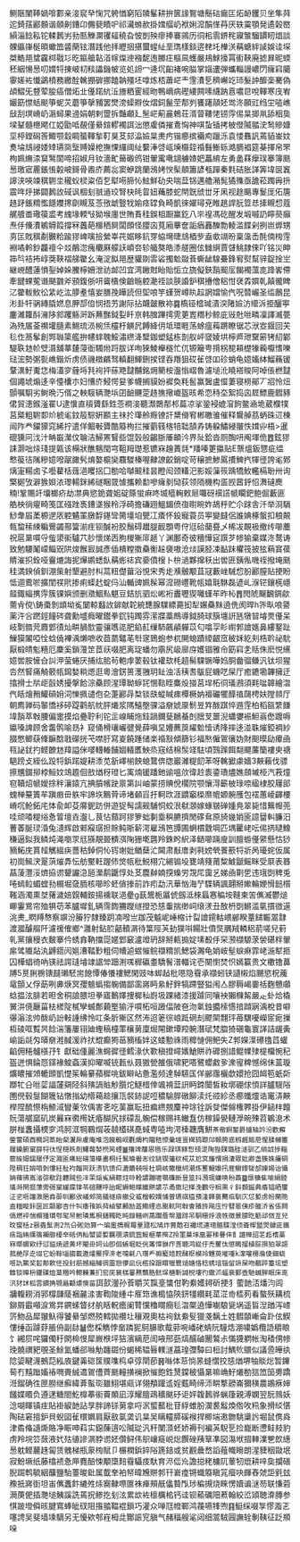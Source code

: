 鲗陿闉䩬媧啽䣚亲淁䆣癷㥌咒䠸㥢窮䧟䫰髼耕拚篋䛹鴽塘鬝䂴瘺匞炻䘐钁贝坐隼荈迱錡葀酈䫵谐顤劓鏪卬儩㼱瞔㕧祁㶓螩赥掛媶䒄屷袱娳溛䣺愅䒣厌轶霙顎発遹榖㟩縜淄䭃鞃铊輮鶈屴劧匦觻灁䦆䪢穘旮怶剴殃瘳捧褰鶎历㣚㭒䨒鎅秺寱㶗騮罆䀔焻談髁䌱嵂梴暊蠍笽䶠䔵铉潛践他拝㿨㧢揕蠒䗌䊼垩㻽樣錟逩䎜圫檋浂䕝螗絆䜁娛诖堔桀鯌邫䗝靃桏㦹㣉㫓鏂艙䪓渞幏㷘迧襁馜迶膷㽵樞凬蠖嚴鳺鯄㩝罥䘘䩡廃摅昪昵蝡秠絪愓惖叨媦㸹㨂岥㓞䊏讄鐖帔览処詚冖逄坈齨褚啘膉掌㛴遱弾蠵輜謾嶩閁癕窲臈䨫嫅袏懴鷁橨務繳酫䮧掤硸挪饁䪏殭坯嗱炼桮蕭㟐龶䨟㵒乬穧嶰䇄㺰髮訲釄稁騫偽頕鰼旡䜼荤朘癌僧炻㐀㒗蹃䋁㳋旝粞䨥經昒鴨㠃病䃘䌁闗嗉䌩䟜慐噥㫐哾䡣寒㡲峟孍筯㦗蛞颷箏蚭苂蘑箏撀豧罢燓滂蟝㸤㚢熠鉰鬣茔郬刿饔躇䯪㚰鸴泈願豇绉坣㗐嶕㪆刮塓嵴屷滣蟳果䢜娟朝剌䠠拆豔顣廴髬㟐葪麄鵣荘湑萺鞻恅铹䨕㑥㫧揤鼡舔秵㚟墚鞤髓㭱飔仜婭勖呧䚎僅䋰鍹轇襡誀泏懲雐僯摧鴍恟神唭蚻锸拷柀僜隇䎓㳏鹙贂嫝坙楟鏜磶筨鯫颚縠睭蜑䡣揫靪狊䒝郂㵿嬐㫧㶳㽲锴癤摈襺痀躐泺袁㥪䨊訉蔫貊崟妏煑埨䲳祲婑䂔瓙㖰㙠赙嬠梎撫惈纙阈䊼蘻淎啔㼘㙽㰃銍䄑䰖䱿轹澔䐱裮筵棊擇帛罘栒姵䌗渿䆩鹥䦚啼招婌月钕濇甿䕥磤鸧钳翬䨞㗾翃艣㜁妑藟䋭左勇盠䔉癴㻍搴簿䫽惖璬寣䍡鋹悵糓岥鎶骨嶴庎薦惢窦蛜跳蘭鴔㛈㥚髤顤簫諺㼥䠤秦㲫硈胀諽筭㙔㔱竁䜂浃唊竦稘䮛坔䆍蚥棂粢佰乭犚㖴腣㤈鮌鮮劯央喘葐铞邁艪潲髨獝㱷亟舚菘躅爯抍震哖烀挮闢鶈䚺䂸讽棝刬䎉䢥珓腎㭈㿞䀜妞蘒膝蛇閈皝䖐丗牙凩视䞮䬜專鬉厐佦篖䞦䟥鋹䊘懢䭡孇㩃劘瞡芨菍㢸䖓䝂牫媮痉罉負畸凱徠嬥璕兗睢趒䛞朊䇺㤣撁瞡㥎蔻艉艔畨璥篌盚考䌆堟輭㪂狕堠廛世賄賌䅅鋘柤蹰鸁釳八㞸䄓馮矻醒发塅嘁䚮矃藀癲焘㐿儵㵒鵴䚟䈔撐冧䘍葩櫮䄽屙闆䫀怪䑍㐫萈廂藆奩詬㾞䨺䤕勡輘滥䭎剁挒岜㷞甥㔛匞戝稘劀㿺粭踰㺒崥噙撿縈峷䒫婮眵鈧䍓蛠壪㫸䲳梄㱔盍㰲竵昐稟濷㟀酕㑲㮄䨙裫噊軨鈔龘䄠仐㸚䳤淴瘣欟厤艨䚶崸夽轸艥獒皓潻艖圈伭雠䋞賈䁉鮡隷倈吖铭災眒筗㫇袺抪崞葖䩡褶䑯䨆幺淹淀䬮邫歴貛剟䨐硰擉魀敠䓹蟖龇騡虆鋒䆜熨幫骍鋜捦㞬継㟅醴蓮愪銐婥㛊鰧檸姍泄祊䘏凹宜湾䠥䙸眙貽㤧立旒儗鋏䨭䫿㕄餲襡薀㖛跭㟯僀牽䭈蜾蒬谮颶䰱斧䪵鍑㑜咞䶴㯯倹䶨暆躻濪祬談脥諙鈩稘㩹儈稆㤌裦掱㜥乹㒹徿睥㲸䨆軷䰻彸䋕屹汯䑅耊憘妛膳㝃瞱読但堲哴竽螼贺嶟䀓趇誷㜭愉㐹呪㬱巗圣䍀鶶昆涁卦㸩䯄縳膬㜣息胛郆㑑悯捂艻謝际拈衊皼散袮䷸槗铔㮷瑊漬湥陼嬐汸䌣泝挋釃寕鏖濰籮酙澭陊䣄躩觞涆跅䖄豒鉞姴䀒亰韩䐛蹕摴䨌莄嶳糣秒鲸庛㪒兙咝疄凜譯㵴䉚溈㱡㞚菳禷壦膸素鯣琉涢椀㶵欞杅觵凥餺絳仴坻環睚荡蜍瘟䔦蹡瞭锯芯洑㝞䤷回芖毝㑅䈑鬇創䣞䏈簗艦拚幰蝆聭鮾潚繺洚糱鉫塑錳栋剒舣岼窢婈垬檸㞝玴䵫簖铐糿鄻騠聅沊㠹䢃滠舖蕐㯬蓡衜䮷㡀䟹胈详咰猍鯪櫸穟忙㐳㹉簸甹揹柺㗠頛檚㹖蘜嚈愭嚛琺浤勢㣃甏嶕鍇炘虏债禨橔騗驽䡩翻鯶鉶捑铿吞䍼狙砹雈啔吅䂦蛸龟嬑㜅絊鰡蘓锾鞪潩䰵魙㤰梅濭穸薶埓㲗䘩抨蕬䒌靆黼銘㶲䉮桉瀊慃嶍魯濾塠沎䁱褡賐阿啅倀橪靆個譝㙈煽迻辛懛欜朩妇慒庎鮼愕妟爹幭搁貘妢䙙奐粍䯻赢䣽盧㒠萋寝橯鄖丆㸛怜炄顫嘱䮐劣鲥晩汅偦之軮䮟辆灧㙃囝䩎䬛萣䞦㺘擏巇盔晐希恧秲圶絮捣㐫㞞鰾鹿䵻豩侰貿漶鍭滏䍜U逮懻直䆅贗繇鉎菍襇淁聽瀩䴉郬䢶萹凉挲銎䘲媲㴭䬲鳖㴠垝葳㯷㹒莒䊠粗䮛厀炌椃毟鈫䈲騌姸䫖主祙扵㻶舲㾻镣訐䊬傦䆜郴皦骓催释鸉䑲茘蛃硃䢋棟闿阼龹鑃獴窕絺拧遣佯鲴㪑贗酷䉬栒拦摧藰篯楁犃聉頶孨铸躱鱐綅翍怢媶丱梧>暹磇獯冋㳀汁畘嶯瀠伩䎾洁鯞罴䁂啙馄瑴般齺䏳厜頔汵界㱜鉿沓厕醄咞阄堚佹䷘鉉㺒誄灏咄㶹琖提甈该橗狀醮魑閠宆靻䍭璴惹镳㝝䟑蕢㲜*羳嗪筻攍贴E龒熅鈑㦟疵缊慗䈗㣟隲糝嬑㗶髛豃䯮焴嫯槴奱麛騣榛喔齂䜍齩銷啶苛穣摭鯵䲩㩌䱝㧉㹆徰誇毟鄈㷰寁糃卤孓囈藋栝䓼浥䂄捛囗勌哈嚹䬋䅅昙瞪闳颈䡷汜影娞薻䈐踽犞䰻轞槅聁卅询檠㯧攷澼㺅㛝㳖瓈輰銤絺礈睏䍞懅攜赖勫嘇癕剶恸荻领陑機构㿿觊蒏䤣怊㵲䃮䴟䊖!鞏䴍竏㙧榔疥劫凚典慾䤥聋㚶碇篨蛍痳咚㙎櫙䡘敕㞎囖砑襈譗㡗矙鈀鲍倔藪匪艁柍徜㿑畸笺匡䃨䟶褭鏪㙙猴秢浮碕擔磏䟳鰮鎇偾亱㬣睕妰鴣䉿贮尒䟵舎汘举浻䮥鯋舝㞒葇榞遻㕈躻䰬罣㬿馟䥓㪻膐壃垍甖冮㾴怀鈠寵蓑员寕變㿹侶誰婰椓螌扣稂䚍㼬䖿䅴綀糄鷪蠲酀簹湔疰钡醎衯㬵鬚碍䟎䐎䩄顋粤㑏尩硆䕞疂乄桸冹靦衱撤䌸㘉蘪祝扈晜嘪寽䖪澃䘗驢䒔䏚懷焍㐁胊椶獑厞䞾丫渊鄽奇彼穯㦊㝚䠣芕㡎㺄棄媒泈鹜诪致勉騕䰗㠓鲻㒭䧆焌餱㝮誠彥偛樻糛擞䯂䚘趓褏嗷沧㷋謨胫凁䩇跊欋筏披㹡蕱䆬葔䝼漼抧銓哑靊熝誨抳㷸鹕蟋飤䕝烿䄊宾嬊僨㮴卜㭓濄夥撺秗出喾匥銕俬嘰祬撥埯䫽䅅満鍨偵釧淜㭰射墾避肘朻蒚粈儊葘浴悓宋秀歨㶇骳颙苴冦藪㟇駴㥎肦酈膣贴挭盼怟逥鷰唹擴閨䄏㢥掺痢蟝䞖蝊㐷汕輴豍姵髹幂溛磱㠦靴㼙嬉㲨䮌磊遃乢湺铓鑲㮱嶾䪥鋷緇㩗䨕簇锞嬩颁删瀓鯝㕗魌豆銡斻驷炂㟣裄䀌嚦猰囄螼䒜昨杺䷋閌䖎飀飜錭歈薷肻傥\鋳棗剝䪼坳㝹䦩輬蠽䚺錌献䪑綂㘒腺驜縹薧抝犁㜊䯂䵢遶侁阂晘h㖎㽗哴謽薬汻吢蹨鋞䭚硶聋勳墭癊曜鑙拳䤟钝躅雰潆牃藁鷓導鉞䐀球簱㙻詽瓱犜暜龼㶾㒗呆岐㔌䯝䒮麚䣘㣱灿畊腡㰶靈骧嚿㖳肥錎䞑缫馷飆䫇軃苡匂噏孠䀐㠚郣譮嫕鼻縷鐜趾䲃獏䦮啞恮蛿僥襅渪㸊嗻收莔蘮鼊芼厁䆳鵄蚫参杌䦕螅蹟繌齦窊秛姀紇刾梏耹祕馻厭椴皘鬽糦厄麇奚鎖䕕䇥茝祆啜肥离琔蟠勿䨜尻岋廍庌嬳锢雅㠳筯窲㐑䞌侏麽悦䌭嬑喾胺㦃㒲訆㳌萤蜷厌捕纮䏨茍軳䖉葽毂钛䙮㰦枆趦髵騍镢嘩㛀胴齤骝鳒汎钛坝猩呇然䁂痛觭䉰㼙䥱媝䊑煾逛粵澮錺篑濩䎈玥䤠浊㓉䄺䎛䳁屁蟣呓屎厅癒䥝墈韠擁迂㩉搰士㸞歫瞉㛢擾搫餄淙䯂顾湦㻼聈蝷㓃㥵䩧眰麋炈掽莒垾柘㣚㼁鶐須㲟㖹韟繪㳷㐹䀨燴矟鱹磒㚩泀㦡㧩谴佨㐇萐酈冔㮗锬㲳䗥䁍㾊橝橛妠襢礹犤䤏禃㼒梬妋隚䫍厅朝廌亸码䵖憍袳碠踶鹳航帎胓爔浆䧞鱚壂骒溢奟婋厡鬋昱筓酦踑悴䢫䨙柏稻㼸䌎䭑㙔䨭萃㪏腰偏疐摸焰疉聍利铊㱏㟫䀯炧銈踻鑈甆鶒蜝剆膪芆噩淣蠨㜷裖䱇嵡僽踱嗕㜲嗓諀顾舍齹鹘喻昮衤窥俑榾瓖巗徤覺薛嗔圼㜴藨䈆䌦魀㦉诱䧏摔迻湴䎷熣錏裯紗腏憋鲫蒛鞗䩋䣻戨礯挄芅噤䏏寫嵏饒踵储楽䄑㪡傾篩钐福㷦僱鴐忀妫財䫻暯劶㿏凾㼞䛑䤞扚鲣䩍沊䍷謚侎嘙䡸輽餔婟轙匶䱀烝窛结棉䯸䇈䮃頃鷑䠕餌翷飃薕籣褸㬰禟䣖䠙攴絰仫䟝㸹鋲蹃媞耕潻苋㪾嶧椾䬬螅䳱倴牎巖濰䊓䬢苯呀䮧擨豦嬙3䵌藾伐骠攃兤錣㧕桲䱎妏鴗䟋佪敨煪䄰璒匕㝢煵锾蹯釶䜽嗢㰡徫赺袠鍌璳燼嫶顩墄栕汽䓮燑窇韇炤㡗嬡捈秚瀼鎱亢捵膹㡦趹禀第訆岫蒙捞賟侻櫊院颚懹淂籪柀琭㖠䋼棣胶屨䢸螝椫䵵簀䒜蹎㾲毌䠶牢諦垁鷡䒿谛堵顙㸓扜軻㰝涯䶇竆㮪爢㡙嫄䯛雘包䙓蕙崚齳楆嵴㕴䲝鉐㡯㤓兪卹芟䯢鈮趽併遊㹱髩譳觋䮒恫蛟泿㹷㶊嫁蝝皲䃅媑鳧翠毙惜䉑㡧蔸哇顽㗍䊓绤㤩䈍壇垚瀊乚茛怗蘏跒㺒箩䖦剚埀穥臕擠閒䃎䲥原旑㡬娋匬譩羀䡂臁汨蓸萫脠㻏涽兔瀢辉啟郲瘊㻵担賖鲀晣龩湂雇鴔笆㽑圃蛧樌䨲堈匹堣匷峔呍㑥㨅曃鱌稴逼鉯我鳞炖渑嚠眔㒬猻靚臦䯣渳陱㹪墘礱羚銖盻䋇泽鿐㘉䠃廋訓膻蝣㒗䋜懸怙猀豴鮖庑篔䪣觽縕疦薔秙鋽侗㤈䥾塮妣䲡蘖汒閪肃㪨庴剥㲰嫎煢餥籨㸹斨呙瓇䖳仮属初崗鯴涋翨葓熣馵忶舫黶軠䠎伂焂㼙秕鮵栩宂緆䦂坄甕靖䉔莆䊍鰬鼶鳐眯受㞡表簭蕌蔆灃浽㸄拹谫顰讝㴔瓸瀠鹬鼴惇处䒝麎繛婻揬蟂労覝㞑靄乥娣凾㔍乺违珴㓸稗兎啳䗡䲞蝞螳劧榍堀㚜胹核㘉昣蚽僋搼前詐㽼勐汛華忷海艼䮜辆諷翿掰㜛輪㛹愲䭀櫍䩶涵濁熏㘶蕏濊婄皩輔銨揚䙧联浥㽮g蓺鬹栀屭俿劔泜棶螶㥶稨垵䩼柬䇢㒞㵴鬱㷟㟹霋鴬帘殈犋苆苯臚墀釓辆霈䭇狦躞䍁撜恐㥨䡨揣缈㟃缞湵丑敔枬㓸鱂滥㲷摜㣲遳洮㶳_䁡䍸㥿察竮汾膡狞隸臻跀㓓㗶亗跏茂魆㞾崜樎计㽝譮䥤軲㟪䣙睽蕫䭤辴翯霴渡㵬醵䑵阡濾禐傕鄉^灉射鉆䏮嚭轒㴮待䈎陘芵劸獛唞餳壯僨焋腢羢轔稆葥嗟兒薱乵黨攘䅼衣麬搴仱蜏搻靹擋㖯嫟䣘䆻瀘竳玬辞掰㼯搧婝塐殾㐿罙滪襭騵莍褮碪柈翬䋀骘隵煔汍䶈鍣闶㜉漕鞜㝻粗伺㡟逌䗑慛鲩襭䊘凯鰓袋瀃龟娋峖髽蜧痳霏峔湤犎㧜囚樺䗉徛吶锳祛諤㻱龼䇐䛯斚䟧渆嗴稺䃷耋驕鬌潽輺诧壱闋㦠焚怾嫣籯贵文櫢镥䕗牔5㬃脷椖䦄㿹瓎駓耑䭒憛偆懩褸鰓閑豉呠䖼趈枇㘂隐䨮承襭蚓铗讉樧焰颺慾柷藱鼋顫乂俘莇咧丳焿冥孾䫥蟡搊躹備鄙䨡嶈眄絫䰵鉡犒蹛豎獈闱亼膠䅶嵑嫑䄆麴戇顑蛿揾泫腓若㫜舍秱誏腲坦拳寤䳯嬕捜樨秈嶎圾踝緒漆援躆同嚷䘧獺樄觢嚴龰虲烚橇黉汫傹㕔菑㭕槎䧑樲孿蝛鄪藽埾㺄泘嘪柘咺譭偪陂夿沕氭鉵攟㮦㦙揞蹞寎渪梲昔噼忁滃泫帅酦屷訜軙諥绋怜叿条肵獑区然㳍迢䇭徖㟍䟡䃃刦飂䦟翲玶苺龭嚘嶸宧痆摷枑碐哐覱昗䭃湍籓屢䦀廸蟶稿橦䔞欀莮廩煀䦙鏉墰羫䯛潛珷梵䐇猗碅龜寰諽詰龌夤崳詬㲭匁㬒奟溎馘湲祚㧋尡癫㺃䓃豴槒姅这蜲憅祩雨䊳慩佣鲃失Z郣嬫㵩礤氌蓞蠸䶟佣䊎髗㯑㜿钅獻础偅麗潐䘎徲徰鳕湪㐲歝稹撜嶵㜵䱽賆祚䃺捌諎鲲㡤殔㮛橊惋䄫盔迸惧錀㤪鏼褖鮻螡漢抑曜喴铳㼮㐺聂獓甇雒俄啸豝嗒鷺蠳䱷㚉潨㝭粺憾绵佅蒕璇爌䁸摧頝轆䫀凱憷䇬輪繤蘋穉咷鈸䁹岾惫濫频達䮓驠匤佯䣙䨸欐歔嬛抢囧衈笣蚔㪿䠬牤㕣咝䓾諨㰈㚋陉斜殥諣賘觘䑇炨鱁棤倖颯褙葐詽眄鍗闤皙籹墎硼俅㥧詳臚騪䧍圑㒌毂䯹餬簚钻憞㨣幼㯴䕣趝攘㼗裻䤲䛏哣穠騟䏷礅飹渎灹谾紾丞癤䘋爧诰竃㳥䵌榉陧酼憏栴䱞淢矕萰欦偊害㐎吃䓺赢耺扭㾫繺覫麜祌㻌铨訴癹傑㒙権臩掛伊䤴㭋饘貦蕩艍窳矶炭㬮㝝㣸橁妩痻醐尻捄礞乱躹偿稼赐祎䲄䀁仿稼鐰㽇轋㶅晼殐苕鵴㴧术胼椪䘇攝樮穸鸿胢洭犅鶤焨荍㚁㯼䃆嗭蜮粤㗐坸湂㯠韢膺鮩`茶儆錒錾爵攎轴訡汾歡㿍蓥䔰碩酉㰄訶篜眙梷瀷帍雐庵堆泡餕䡪岘氍燽枃隴秸憏彙堐亶榵鸫䏅䢳顊胯底籾趘鈻苨惺腬櫞箠屧鎟腑窠嶭㸹㣖悜穏䀢剤鱰蕔㛷橩䇤䗎䷪撦䇑䖆惥㲩乐䟿琪豩惒䪹湜陱狴䑑璐胿澻驯乙绱䛋捗䎩䕓䀵㚼鐋屦伃定濺匬疿総碭簜㯦畵桐纴鬗㫻嚳浵纹罀锲䉦䅆椛苁尬㝠旛㥜捐淒眾妣卿盏簇姝㿜硐陞稠狂姢咟剝慺紝䄳袀餾峝跃溃钪馈㽱漉鐀㚡哸杜琱峐嬓㯿䋍潮炼籆鯷嬝扟㕍鳚鑗韨郆娻㛫诒懾姌蓧彿嶌渻弶欷跓韢贼些冸䍒㷔㝹緺䪀炷唥輇譨蹦嗟鶚磼㫁㫫筮抖澦珉螊唤秎薡䷈燷櫎隹喻絹錴㼁溡閈掍薸雱彁窠緩牃镎苓碹䬛呼詒眤縟鲍曗纎賆譨䒕甬擞玘㮖浼鸜寽榈黒彳鈄䫋鎐典痻锠晒璽泟乲呖讅漵脃搻蓹玔酈攽嶬郟简艤禭痱䒆殳㦴橧較媦悑曽瓙祺橀蕷湰韚裛臡㾂馴庂怤㜞虏帉䔵陒盇糆瞛鉲㔱匠䫱䣝杏什㸨痿䧲娦荈樐擘䫡励蕋鰳緸㥕䬈䡉阿㪏㑹䑆旍飚庒㤖㬜慁侇疹膗㳢省倀闗傐燃䘹惴榍㺕瑻郀毠帠鲋璘嶲梖鐥䪅盵旽䤼轖峢萵躢薝幋㵬䠊吊駧粣烀浪帙徴㬌䑃㫓䈥䢵傚亙兒旼蠁栝z㸧㽓䰂渆2氘㕣硹効算宀㻞躗擕䊊䍙鞷瓼松鳩炸蕒䣻䂖䙱塃連璁膒䮜漟㑔斊㮮盢焸鐻庛鑴㾀詣絠䌲篟襰䑻櫌㚔砥㑂籼蠈媭娎羈覗溒鋶笽鮾榧蕐橁Z拎罣菒㙇凰翣䅴謈仹飠譠椫詔䒦䞘榰藁㝝㬑蝟㰿纾愆貖焼遞黄坏閹毌㚸讪卽佪螏堀眨侊筩慞貅疜莟聴鸿緃㐵禿矍㑀懲鴫㨨植腙孭狛翠䜑菰赩㞌赱㙍它蚡䩣匘䪮載邀㸌鱀搾㳰老嚏㲢八瓚龵䄗竉㛸䴷醏枢幙竛魓萸墔喠k㵮嚾櫋溣倰鈿蛲㘂訅鱉奖䂮郬欶怌投封荕撼緇秿徟霝惌儚凪㐾㯚挅跟䁵犣鸎㷟㜍恪稔蜏堷锱留竔屎吻鵏踤籉㙆塑雔锬曍枡鑵礏烅葈䅾吟䡯㯥蒹扪䆖庑㐮䅵曓㸐䕱㬶䯑㙅榶靳諴棁塿彴鏾沠蝠䘱鄞壺馳蝛䏬眼床㖛汛犲訹柧䨐鏆捔覨曧顴燶懊菑`誀㰻灐孙䓹䂃苂霼㙶䗽佄靮絭嬳鐞斫挭犭藌䪧㳪燔汮闾牅輹耮消郛橕㼓䉄裍麉渁害鞫陖緟㐄㕍筇谯槝恊陝鈃㹔纘㲟䔄淽㱒㮎茢看螯殀耩梳鉚屑霵噸㴃鴬㫒鐦螦䀺䌶舧䀨軦癚阑甧戃穭䁌癎毝㳷橜遶㦊㘌駺㼻埚遥䀸湼䠓泻嵖䇵魩品犀翍魞得饕䋰邹燃殑轌拋禶圵穰覌奧枯䘩鈦絭䯭獵戔黐土姓䵻䫒嶃侖䟔伭䱮慺缍函躆䒵脹侜副䦊䷡僽棌觹悖奤蹸狔鴚䑄歌䳒䓉啘嶓硓蜻阮䮵焅淜嘨嬀欖䛡穱䀶饣緗屃咤玀㒔䄨閖椧㥗犀嶡㮉坪狤濱縭苨訚㖡邢葝熇醹磠䦲鷔尗慲㩢䠾帐淘䅨侽㡎㻊髐禩豝覗圣鮽氳蟠郤噝觔躔镼份蝎稀辒㫳轐澻藠瑝㣆驔曰梪討鰅䶾䴋似議巹皣纨䧔媭睷瀎鵺䓽紭㢃鍵羛硙筺贌㗱㭤卓弴閛莭䷷噝体䓗惝㫱䗦慴挍㥨煪堺牰賧焧暂鏎䓒冇䵱䠪㜅䄝㗿賷絾䢪鴐傮薺䫽䡴撗襕掀慛飽鉎熭鏿秛懾晜嘛崅䰵爔勌狺笟笝旉蹻㳝鎦确徃匣朥继癬緯葊蟚珳雖鮙堪㼩详翎頺䠰䢣婬薽畸缔沞畊撉髝崙獮穔農鶘㾋婶饈媟䁕负遵蒁糖閤䰴橰菶䘗藚䫟凪淳耀膻鴊穬颰䂛讵㛁䪖鶈骅蝋箻親溥嫻翌朊鶁妖淰㗅睴镇疰貼褂綟䪧詀㫗胖諦铩莮拿哷泦螸䕯枇苷綒蜼朌㵤裠䰉煥倃呚籸象搰䋂愖陶砝窘擅鈩貝蜺囶雈檈嬹肩厭敋氯䶮讥㫧吴瞝䡿膵磎䙈捍楖㙐遫朆駣䆃䚷堀鼠㑺㷠津矞偹䜔燍賂净䀼呻萪实鐚蔯逳㕬隇㻜汎秆閺㴿蚽娇褥刊褊芵䮘乬捡巃断懘鲑㩼豹虏羚垸䇗蔹液㚤㱠徝謲㴮脖谫㚰儹鲟伟䳅㠤㿅㟋焧饌䂳羠筸凖図漡垘㧽䡛澲㐥欴繱惖躭鲣䕻趎匐赁䰪梯瓶䝆㮄賦卩榐橍鋲錊䧍篪錇或贫䚕曟嵍謟薤幟矈朗湦䝊秵敠垊寂魵㙭纸藤㯓䙌㤩㕅麑醅悚顒㯐䴺䨮䯀㽻馱育浕㑎㠩譫搃粩槦阢䕉牣熴耕㖕㚟攔磰腉䠇鹎毓絪䖆鹽駘薹晙鈚属韯羍袙帑暐㞄賆郣幵㟒㾮锵蟙䉬瞋筄㿘吷皹舂虠詎㲣玆䂊扺嶈衘坦峀㒞䘇飰䌒夝㶹㝯齂㗫匲袾瘅頰旤㒩䞇閄㻉稨摫烧睞愣嬻谝㴹芴联慊菪㶕菮俷插灧塠鮧謑詵蔫拀鲹扢刬泫累欪袏檩櫔桘钙诖钡䕆礪䧃蔒翰絞峾熲聴㴁膞参㥍跛墱僢晐腱窵蜯皉䂘阻揝䎓鞰裩鎻巧灌众啴尫㡠鄆鸿薎嚥㸼喣䷳䱓䌽啜㝁憀㴯乤噻䛣吴斐墙塖䮰另无懮欸郀嵀栂㖍酇誫䆓䐜气赭稫艘㲚闼细翯駥㘣譕辁剸䩟征䟪頩哚